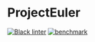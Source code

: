 # ProjectEuler

[![Black linter](https://github.com/rnnh/ProjectEuler/actions/workflows/black.yml/badge.svg)](https://github.com/rnnh/ProjectEuler/actions/workflows/black.yml)
[![benchmark](https://github.com/rnnh/ProjectEuler/actions/workflows/benchmark.yml/badge.svg)](https://github.com/rnnh/ProjectEuler/actions/workflows/benchmark.yml)

